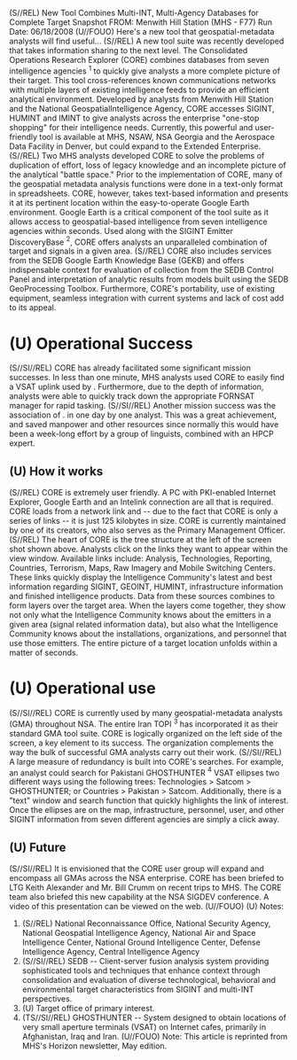 (S//REL) New Tool Combines Multi-INT, Multi-Agency Databases for Complete Target Snapshot FROM:
Menwith Hill Station (MHS - F77)
Run Date: 06/18/2008
(U//FOUO) Here's a new tool that geospatial-metadata analysts will find useful...
(S//REL) A new tool suite was recently developed that takes information sharing to the next level. The Consolidated Operations Research Explorer (CORE) combines databases from seven intelligence agencies ${ }^{1}$ to quickly give analysts a more complete picture of their target. This tool cross-references known communications networks with multiple layers of existing intelligence feeds to provide an efficient analytical environment. Developed by analysts from Menwith Hill Station and the National GeospatialIntelligence Agency, CORE accesses SIGINT, HUMINT and IMINT to give analysts across the enterprise "one-stop shopping" for their intelligence needs. Currently, this powerful and user-friendly tool is available at MHS, NSAW, NSA Georgia and the Aerospace Data Facility in Denver, but could expand to the Extended Enterprise.
(S//REL) Two MHS analysts developed CORE to solve the problems of duplication of effort, loss of legacy knowledge and an incomplete picture of the analytical "battle space." Prior to the implementation of CORE, many of the geospatial metadata analysis functions were done in a text-only format in spreadsheets. CORE, however, takes text-based information and presents it at its pertinent location within the easy-to-operate Google Earth environment. Google Earth is a critical component of the tool suite as it allows access to geospatial-based intelligence from seven intelligence agencies within seconds. Used along with the SIGINT Emitter DiscoveryBase ${ }^{2}$, CORE offers analysts an unparalleled combination of target and signals in a given area.
(S//REL) CORE also includes services from the SEDB Google Earth Knowledge Base (GEKB) and offers indispensable context for evaluation of collection from the SEDB Control Panel and interpretation of analytic results from models built using the SEDB GeoProcessing Toolbox. Furthermore, CORE's portability, use of existing equipment, seamless integration with current systems and lack of cost add to its appeal.

# (U) Operational Success 

(S//SI//REL) CORE has already facilitated some significant mission successes. In less than one minute, MHS analysts used CORE to easily find a VSAT uplink used by
. Furthermore, due to the depth of information, analysts were able to quickly track down the appropriate FORNSAT manager for rapid tasking.
(S//SI//REL) Another mission success was the association of
. in one day by one analyst. This was a great achievement, and saved manpower and other resources since normally this would have been a week-long effort by a group of linguists, combined with an HPCP expert.

## (U) How it works

(S//REL) CORE is extremely user friendly. A PC with PKI-enabled Internet Explorer, Google Earth and an Intelink connection are all that is required. CORE loads from a network link and -- due to the fact that CORE is only a series of links -- it is just 125 kilobytes in size. CORE is currently maintained by one of its creators, who also serves as the Primary Management Officer.
(S//REL) The heart of CORE is the tree structure at the left of the screen shot shown above. Analysts
click on the links they want to appear within the view window. Available links include: Analysis, Technologies, Reporting, Countries, Terrorism, Maps, Raw Imagery and Mobile Switching Centers. These links quickly display the Intelligence Community's latest and best information regarding SIGINT, GEOINT, HUMINT, infrastructure information and finished intelligence products. Data from these sources combines to form layers over the target area. When the layers come together, they show not only what the Intelligence Community knows about the emitters in a given area (signal related information data), but also what the Intelligence Community knows about the installations, organizations, and personnel that use those emitters. The entire picture of a target location unfolds within a matter of seconds.

# (U) Operational use 

(S//SI//REL) CORE is currently used by many geospatial-metadata analysts (GMA) throughout NSA. The entire Iran TOPI ${ }^{3}$ has incorporated it as their standard GMA tool suite. CORE is logically organized on the left side of the screen, a key element to its success. The organization complements the way the bulk of successful GMA analysts carry out their work.
(S//SI//REL) A large measure of redundancy is built into CORE's searches. For example, an analyst could search for Pakistani GHOSTHUNTER ${ }^{4}$ VSAT ellipses two different ways using the following trees: Technologies $>$ Satcom $>$ GHOSTHUNTER; or Countries $>$ Pakistan $>$ Satcom. Additionally, there is a "text" window and search function that quickly highlights the link of interest. Once the ellipses are on the map, infrastructure, personnel, user, and other SIGINT information from seven different agencies are simply a click away.

## (U) Future

(S//SI//REL) It is envisioned that the CORE user group will expand and encompass all GMAs across the NSA enterprise. CORE has been briefed to LTG Keith Alexander and Mr. Bill Crumm on recent trips to MHS. The CORE team also briefed this new capability at the NSA SIGDEV conference. A video of this presentation can be viewed on the web.
(U//FOUO)
(U) Notes:

1. (S//REL) National Reconnaissance Office, National Security Agency, National Geospatial Intelligence Agency, National Air and Space Intelligence Center, National Ground Intelligence Center, Defense Intelligence Agency, Central Intelligence Agency
2. (S//SI//REL) SEDB -- Client-server fusion analysis system providing sophisticated tools and techniques that enhance context through consolidation and evaluation of diverse technological, behavioral and environmental target characteristics from SIGINT and multi-INT perspectives.
3. (U) Target office of primary interest.
4. (TS//SI//REL) GHOSTHUNTER -- System designed to obtain locations of very small aperture terminals (VSAT) on Internet cafes, primarily in Afghanistan, Iraq and Iran.
(U//FOUO) Note: This article is reprinted from MHS's Horizon newsletter, May edition.
